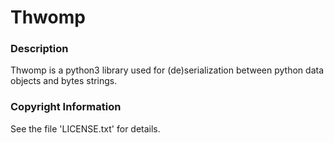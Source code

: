 # Thwomp

### Description

Thwomp is a python3 library used for (de)serialization between python data objects and bytes strings.

### Copyright Information

See the file 'LICENSE.txt' for details.